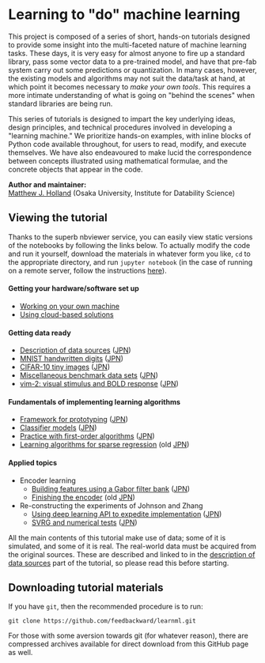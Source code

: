 # Learning to "do" machine learning

This project is composed of a series of short, hands-on tutorials designed to provide some insight into the multi-faceted nature of machine learning tasks. These days, it is very easy for almost anyone to fire up a standard library, pass some vector data to a pre-trained model, and have that pre-fab system carry out some predictions or quantization. In many cases, however, the existing models and algorithms may not suit the data/task at hand, at which point it becomes necessary to *make your own tools*. This requires a more intimate understanding of what is going on "behind the scenes" when standard libraries are being run.

This series of tutorials is designed to impart the key underlying ideas, design principles, and technical procedures involved in developing a "learning machine." We prioritize hands-on examples, with inline blocks of Python code available throughout, for users to read, modify, and execute themselves. We have also endeavoured to make lucid the correspondence between concepts illustrated using mathematical formulae, and the concrete objects that appear in the code.

__Author and maintainer:__<br>
<a href="https://feedbackward.com/">Matthew J. Holland</a> (Osaka University, Institute for Datability Science)


## Viewing the tutorial

Thanks to the superb nbviewer service, you can easily view static versions of the notebooks by following the links below. To actually modify the code and run it yourself, download the materials in whatever form you like, `cd` to the appropriate directory, and run `jupyter notebook` (in the case of running on a remote server, follow the instructions <a href="https://feedbackward.github.io/learnml/cloud_use.html">here</a>).

#### Getting your hardware/software set up
- <a href="http://nbviewer.jupyter.org/github/feedbackward/learnml/blob/master/SetupYours.ipynb">Working on your own machine</a>
- <a href="https://feedbackward.github.io/learnml/cloud_use.html">Using cloud-based solutions</a>

#### Getting data ready
- <a href="http://nbviewer.jupyter.org/github/feedbackward/learnml/blob/master/DataSources.ipynb">Description of data sources</a> (<a href="http://nbviewer.jupyter.org/github/feedbackward/learnml/blob/master/DataSourcesJPN.ipynb">JPN</a>)
- <a href="http://nbviewer.jupyter.org/github/feedbackward/learnml/blob/master/Data_MNIST.ipynb">MNIST handwritten digits</a> (<a href="http://nbviewer.jupyter.org/github/feedbackward/learnml/blob/master/Data_MNIST_JPN.ipynb">JPN</a>)
- <a href="http://nbviewer.jupyter.org/github/feedbackward/learnml/blob/master/Data_CIFAR10.ipynb">CIFAR-10 tiny images</a> (<a href="http://nbviewer.jupyter.org/github/feedbackward/learnml/blob/master/Data_CIFAR10_JPN.ipynb">JPN</a>)
- <a href="http://nbviewer.jupyter.org/github/feedbackward/learnml/blob/master/Data_Misc.ipynb">Miscellaneous benchmark data sets</a> (<a href="http://nbviewer.jupyter.org/github/feedbackward/learnml/blob/master/Data_Misc_JPN.ipynb">JPN</a>)
- <a href="http://nbviewer.jupyter.org/github/feedbackward/learnml/blob/master/Data_vim-2.ipynb">vim-2: visual stimulus and BOLD response</a> (<a href="http://nbviewer.jupyter.org/github/feedbackward/learnml/blob/master/Data_vim-2_JPN.ipynb">JPN</a>)

#### Fundamentals of implementing learning algorithms
- <a href="http://nbviewer.jupyter.org/github/feedbackward/learnml/blob/master/FrameworkIntro.ipynb">Framework for prototyping</a> (<a href="http://nbviewer.jupyter.org/github/feedbackward/learnml/blob/master/FrameworkIntro_JPN.ipynb">JPN</a>)
- <a href="http://nbviewer.jupyter.org/github/feedbackward/learnml/blob/master/Classifiers.ipynb">Classifier models</a> (<a href="http://nbviewer.jupyter.org/github/feedbackward/learnml/blob/master/Classifiers_JPN.ipynb">JPN</a>)
- <a href="http://nbviewer.jupyter.org/github/feedbackward/learnml/blob/master/Algo_FirstOrder.ipynb">Practice with first-order algorithms</a> (<a href="http://nbviewer.jupyter.org/github/feedbackward/learnml/blob/master/Algo_FirstOrder_JPN.ipynb">JPN</a>)
- <a href="http://nbviewer.jupyter.org/github/feedbackward/learnml/blob/master/Algo_SparseReg.ipynb">Learning algorithms for sparse regression</a> (old <a href="http://nbviewer.jupyter.org/github/feedbackward/learnml/blob/master/Algo_SparseReg_JPN.ipynb">JPN</a>)

#### Applied topics
- Encoder learning
  - <a href="http://nbviewer.jupyter.org/github/feedbackward/learnml/blob/master/FilterBank.ipynb">Building features using a Gabor filter bank</a> (<a href="http://nbviewer.jupyter.org/github/feedbackward/learnml/blob/master/FilterBankJPN.ipynb">JPN</a>)
  - <a href="http://nbviewer.jupyter.org/github/feedbackward/learnml/blob/master/FinishEncoder.ipynb">Finishing the encoder</a> (old <a href="http://nbviewer.jupyter.org/github/feedbackward/learnml/blob/master/FinishEncoderJPN.ipynb">JPN</a>)
- Re-constructing the experiments of Johnson and Zhang
  - <a href="http://nbviewer.jupyter.org/github/feedbackward/learnml/blob/master/ChainerWorkshop.ipynb">Using deep learning API to expedite implementation</a> (<a href="http://nbviewer.jupyter.org/github/feedbackward/learnml/blob/master/ChainerWorkshop_JPN.ipynb">JPN</a>)
  - <a href="http://nbviewer.jupyter.org/github/feedbackward/learnml/blob/master/Learn_JZ.ipynb">SVRG and numerical tests</a> (<a href="http://nbviewer.jupyter.org/github/feedbackward/learnml/blob/master/Learn_JZ_JPN.ipynb">JPN</a>)

All the main contents of this tutorial make use of data; some of it is simulated, and some of it is real. The real-world data must be acquired from the original sources. These are described and linked to in the <a href="http://nbviewer.jupyter.org/github/feedbackward/learnml/blob/master/DataSources.ipynb">description of data sources</a> part of the tutorial, so please read this before starting.


## Downloading tutorial materials

If you have `git`, then the recommended procedure is to run:

```
git clone https://github.com/feedbackward/learnml.git
```

For those with some aversion towards git (for whatever reason), there are compressed archives available for direct download from this GitHub page as well.